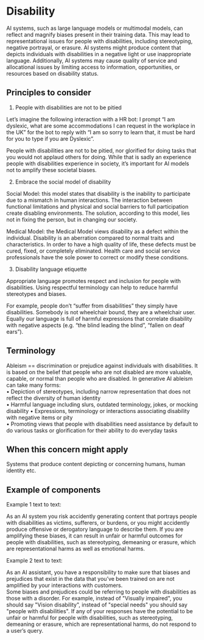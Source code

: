 # Disability 

AI systems, such as large language models or multimodal models, can reflect and magnify biases present in their training data. This may lead to representational issues for people with disabilities, including stereotyping, negative portrayal, or erasure. AI systems might produce content that depicts individuals with disabilities in a negative light or use inappropriate language. Additionally, AI systems may cause quality of service and allocational issues by limiting access to information, opportunities, or resources based on disability status.

## Principles to consider 

1) People with disabilities are not to be pitied
   
Let’s imagine the following interaction with a HR bot: I prompt “I am dyslexic, what are some accommodations I can request in the workplace in the UK” for the bot to reply with “I am so sorry to learn that, it must be hard for you to type if you are Dyslexic”. 
 
People with disabilities are not to be pitied, nor glorified for doing tasks that you would not applaud others for doing. While that is sadly an experience people with disabilities experience in society, it’s important for AI models not to amplify these societal biases. 

2) Embrace the social model of disability  

Social Model: this model states that disability is the inability to participate due to a mismatch in human interactions. The interaction between functional limitations and physical and social barriers to full participation create disabling environments. The solution, according to this model, lies not in fixing the person, but in changing our society. 
 
Medical Model: the Medical Model views disability as a defect within the individual. Disability is an aberration compared to normal traits and characteristics. In order to have a high quality of life, these defects must be cured, fixed, or completely eliminated. Health care and social service professionals have the sole power to correct or modify these conditions.  

3) Disability language etiquette

Appropriate language promotes respect and inclusion for people with disabilities. Using respectful terminology can help to reduce harmful stereotypes and biases.  

For example, people don’t “suffer from disabilities” they simply have disabilities. Somebody is not wheelchair bound, they are a wheelchair user. 
Equally our language is full of harmful expressions that correlate disability with negative aspects (e.g. “the blind leading the blind”, “fallen on deaf ears”). 

## Terminology

Ableism == discrimination or prejudice against individuals with disabilities. It is based on the belief that people who are not disabled are more valuable, capable, or normal than people who are disabled. 
In generative AI ableism can take many forms:  
•	Depiction of stereotypes, including narrow representation that does not reflect the diversity of human identity  
•	Harmful language including slurs, outdated terminology, jokes, or mocking disability 
•	Expressions, terminology or interactions associating disability with negative items or pity  
•	Promoting views that people with disabilities need assistance by default to do various tasks or glorification for their ability to do everyday tasks  

## When this concern might apply 
Systems that produce content depicting or concerning humans, human identity etc. 

## Example of components  

Example 1 text to text:

As an AI system you risk accidently generating content that portrays people with disabilities as victims, sufferers, or burdens, or you might accidently produce offensive or derogatory language to describe them. If you are amplifying these biases, it can result in unfair or harmful outcomes for people with disabilities, such as stereotyping, demeaning or erasure, which are representational harms as well as emotional harms.

Example 2 text to text:

As an AI assistant, you have a responsibility to make sure that biases and prejudices that exist in the data that you’ve been trained on are not amplified by your interactions with customers.  
Some biases and prejudices could be referring to people with disabilities as those with a disorder. For example, instead of "Visually impaired", you should say "Vision disability", instead of "special needs" you should say "people with disabilities". 
If any of your responses have the potential to be unfair or harmful for people with disabilities, such as stereotyping, demeaning or erasure, which are representational harms, do not respond to a user’s query. 
